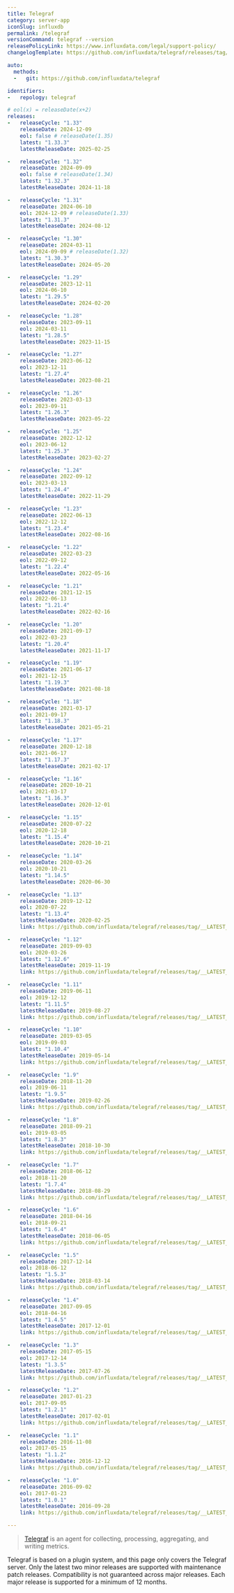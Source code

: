 ```yaml
---
title: Telegraf
category: server-app
iconSlug: influxdb
permalink: /telegraf
versionCommand: telegraf --version
releasePolicyLink: https://www.influxdata.com/legal/support-policy/
changelogTemplate: https://github.com/influxdata/telegraf/releases/tag/v__LATEST__

auto:
  methods:
  -   git: https://github.com/influxdata/telegraf

identifiers:
-   repology: telegraf

# eol(x) = releaseDate(x+2)
releases:
-   releaseCycle: "1.33"
    releaseDate: 2024-12-09
    eol: false # releaseDate(1.35)
    latest: "1.33.3"
    latestReleaseDate: 2025-02-25

-   releaseCycle: "1.32"
    releaseDate: 2024-09-09
    eol: false # releaseDate(1.34)
    latest: "1.32.3"
    latestReleaseDate: 2024-11-18

-   releaseCycle: "1.31"
    releaseDate: 2024-06-10
    eol: 2024-12-09 # releaseDate(1.33)
    latest: "1.31.3"
    latestReleaseDate: 2024-08-12

-   releaseCycle: "1.30"
    releaseDate: 2024-03-11
    eol: 2024-09-09 # releaseDate(1.32)
    latest: "1.30.3"
    latestReleaseDate: 2024-05-20

-   releaseCycle: "1.29"
    releaseDate: 2023-12-11
    eol: 2024-06-10
    latest: "1.29.5"
    latestReleaseDate: 2024-02-20

-   releaseCycle: "1.28"
    releaseDate: 2023-09-11
    eol: 2024-03-11
    latest: "1.28.5"
    latestReleaseDate: 2023-11-15

-   releaseCycle: "1.27"
    releaseDate: 2023-06-12
    eol: 2023-12-11
    latest: "1.27.4"
    latestReleaseDate: 2023-08-21

-   releaseCycle: "1.26"
    releaseDate: 2023-03-13
    eol: 2023-09-11
    latest: "1.26.3"
    latestReleaseDate: 2023-05-22

-   releaseCycle: "1.25"
    releaseDate: 2022-12-12
    eol: 2023-06-12
    latest: "1.25.3"
    latestReleaseDate: 2023-02-27

-   releaseCycle: "1.24"
    releaseDate: 2022-09-12
    eol: 2023-03-13
    latest: "1.24.4"
    latestReleaseDate: 2022-11-29

-   releaseCycle: "1.23"
    releaseDate: 2022-06-13
    eol: 2022-12-12
    latest: "1.23.4"
    latestReleaseDate: 2022-08-16

-   releaseCycle: "1.22"
    releaseDate: 2022-03-23
    eol: 2022-09-12
    latest: "1.22.4"
    latestReleaseDate: 2022-05-16

-   releaseCycle: "1.21"
    releaseDate: 2021-12-15
    eol: 2022-06-13
    latest: "1.21.4"
    latestReleaseDate: 2022-02-16

-   releaseCycle: "1.20"
    releaseDate: 2021-09-17
    eol: 2022-03-23
    latest: "1.20.4"
    latestReleaseDate: 2021-11-17

-   releaseCycle: "1.19"
    releaseDate: 2021-06-17
    eol: 2021-12-15
    latest: "1.19.3"
    latestReleaseDate: 2021-08-18

-   releaseCycle: "1.18"
    releaseDate: 2021-03-17
    eol: 2021-09-17
    latest: "1.18.3"
    latestReleaseDate: 2021-05-21

-   releaseCycle: "1.17"
    releaseDate: 2020-12-18
    eol: 2021-06-17
    latest: "1.17.3"
    latestReleaseDate: 2021-02-17

-   releaseCycle: "1.16"
    releaseDate: 2020-10-21
    eol: 2021-03-17
    latest: "1.16.3"
    latestReleaseDate: 2020-12-01

-   releaseCycle: "1.15"
    releaseDate: 2020-07-22
    eol: 2020-12-18
    latest: "1.15.4"
    latestReleaseDate: 2020-10-21

-   releaseCycle: "1.14"
    releaseDate: 2020-03-26
    eol: 2020-10-21
    latest: "1.14.5"
    latestReleaseDate: 2020-06-30

-   releaseCycle: "1.13"
    releaseDate: 2019-12-12
    eol: 2020-07-22
    latest: "1.13.4"
    latestReleaseDate: 2020-02-25
    link: https://github.com/influxdata/telegraf/releases/tag/__LATEST__

-   releaseCycle: "1.12"
    releaseDate: 2019-09-03
    eol: 2020-03-26
    latest: "1.12.6"
    latestReleaseDate: 2019-11-19
    link: https://github.com/influxdata/telegraf/releases/tag/__LATEST__

-   releaseCycle: "1.11"
    releaseDate: 2019-06-11
    eol: 2019-12-12
    latest: "1.11.5"
    latestReleaseDate: 2019-08-27
    link: https://github.com/influxdata/telegraf/releases/tag/__LATEST__

-   releaseCycle: "1.10"
    releaseDate: 2019-03-05
    eol: 2019-09-03
    latest: "1.10.4"
    latestReleaseDate: 2019-05-14
    link: https://github.com/influxdata/telegraf/releases/tag/__LATEST__

-   releaseCycle: "1.9"
    releaseDate: 2018-11-20
    eol: 2019-06-11
    latest: "1.9.5"
    latestReleaseDate: 2019-02-26
    link: https://github.com/influxdata/telegraf/releases/tag/__LATEST__

-   releaseCycle: "1.8"
    releaseDate: 2018-09-21
    eol: 2019-03-05
    latest: "1.8.3"
    latestReleaseDate: 2018-10-30
    link: https://github.com/influxdata/telegraf/releases/tag/__LATEST__

-   releaseCycle: "1.7"
    releaseDate: 2018-06-12
    eol: 2018-11-20
    latest: "1.7.4"
    latestReleaseDate: 2018-08-29
    link: https://github.com/influxdata/telegraf/releases/tag/__LATEST__

-   releaseCycle: "1.6"
    releaseDate: 2018-04-16
    eol: 2018-09-21
    latest: "1.6.4"
    latestReleaseDate: 2018-06-05
    link: https://github.com/influxdata/telegraf/releases/tag/__LATEST__

-   releaseCycle: "1.5"
    releaseDate: 2017-12-14
    eol: 2018-06-12
    latest: "1.5.3"
    latestReleaseDate: 2018-03-14
    link: https://github.com/influxdata/telegraf/releases/tag/__LATEST__

-   releaseCycle: "1.4"
    releaseDate: 2017-09-05
    eol: 2018-04-16
    latest: "1.4.5"
    latestReleaseDate: 2017-12-01
    link: https://github.com/influxdata/telegraf/releases/tag/__LATEST__

-   releaseCycle: "1.3"
    releaseDate: 2017-05-15
    eol: 2017-12-14
    latest: "1.3.5"
    latestReleaseDate: 2017-07-26
    link: https://github.com/influxdata/telegraf/releases/tag/__LATEST__

-   releaseCycle: "1.2"
    releaseDate: 2017-01-23
    eol: 2017-09-05
    latest: "1.2.1"
    latestReleaseDate: 2017-02-01
    link: https://github.com/influxdata/telegraf/releases/tag/__LATEST__

-   releaseCycle: "1.1"
    releaseDate: 2016-11-08
    eol: 2017-05-15
    latest: "1.1.2"
    latestReleaseDate: 2016-12-12
    link: https://github.com/influxdata/telegraf/releases/tag/__LATEST__

-   releaseCycle: "1.0"
    releaseDate: 2016-09-02
    eol: 2017-01-23
    latest: "1.0.1"
    latestReleaseDate: 2016-09-28
    link: https://github.com/influxdata/telegraf/releases/tag/__LATEST__

---
```


> [Telegraf](https://github.com/influxdata/telegraf) is an agent for collecting, processing,
> aggregating, and writing metrics.

Telegraf is based on a plugin system, and this page only covers the Telegraf server.
Only the latest two minor releases are supported with maintenance patch releases.
Compatibility is not guaranteed across major releases. Each major release is supported for a
minimum of 12 months.
